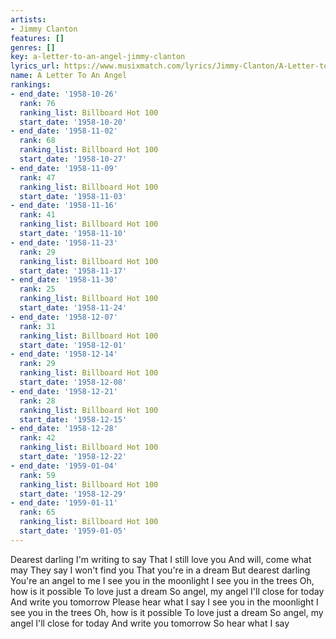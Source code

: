 ```yaml
---
artists:
- Jimmy Clanton
features: []
genres: []
key: a-letter-to-an-angel-jimmy-clanton
lyrics_url: https://www.musixmatch.com/lyrics/Jimmy-Clanton/A-Letter-to-an-Angel
name: A Letter To An Angel
rankings:
- end_date: '1958-10-26'
  rank: 76
  ranking_list: Billboard Hot 100
  start_date: '1958-10-20'
- end_date: '1958-11-02'
  rank: 68
  ranking_list: Billboard Hot 100
  start_date: '1958-10-27'
- end_date: '1958-11-09'
  rank: 47
  ranking_list: Billboard Hot 100
  start_date: '1958-11-03'
- end_date: '1958-11-16'
  rank: 41
  ranking_list: Billboard Hot 100
  start_date: '1958-11-10'
- end_date: '1958-11-23'
  rank: 29
  ranking_list: Billboard Hot 100
  start_date: '1958-11-17'
- end_date: '1958-11-30'
  rank: 25
  ranking_list: Billboard Hot 100
  start_date: '1958-11-24'
- end_date: '1958-12-07'
  rank: 31
  ranking_list: Billboard Hot 100
  start_date: '1958-12-01'
- end_date: '1958-12-14'
  rank: 29
  ranking_list: Billboard Hot 100
  start_date: '1958-12-08'
- end_date: '1958-12-21'
  rank: 28
  ranking_list: Billboard Hot 100
  start_date: '1958-12-15'
- end_date: '1958-12-28'
  rank: 42
  ranking_list: Billboard Hot 100
  start_date: '1958-12-22'
- end_date: '1959-01-04'
  rank: 59
  ranking_list: Billboard Hot 100
  start_date: '1958-12-29'
- end_date: '1959-01-11'
  rank: 65
  ranking_list: Billboard Hot 100
  start_date: '1959-01-05'
---
```

Dearest darling
I'm writing to say
That I still love you
And will, come what may They say I won't find you
That you're in a dream
But dearest darling
You're an angel to me I see you in the moonlight
I see you in the trees
Oh, how is it possible
To love just a dream So angel, my angel
I'll close for today
And write you tomorrow
Please hear what I say I see you in the moonlight
I see you in the trees
Oh, how is it possible
To love just a dream So angel, my angel
I'll close for today
And write you tomorrow
So hear what I say

